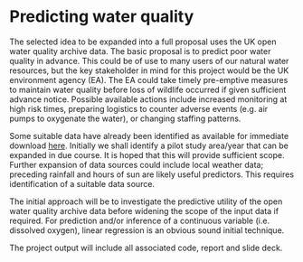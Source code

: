 # Predicting water quality

The selected idea to be expanded into a full proposal uses the UK open water
quality archive data. The basic proposal is to predict poor water quality
in advance. This could be of use to many users of our natural water resources,
but the key stakeholder in mind for this project would be the UK
environment agency (EA). The EA could take timely pre-emptive measures to maintain
water quality before loss of wildlife occurred if given sufficient advance notice.
Possible available actions include increased monitoring at high risk times,
preparing logistics to counter adverse events (e.g. air pumps to oxygenate the
water), or changing staffing patterns.

Some suitable data have already been identified as available for immediate download 
[here](http://environment.data.gov.uk/water-quality/view/download#).
Initially we shall identify a pilot study area/year that can be expanded in
due course. It is hoped that this will provide sufficient scope. Further expansion
of data sources could include local weather data; preceding rainfall and hours of sun 
are likely useful predictors. This requires identification of a suitable data source.

The initial approach will be to investigate the predictive utility of the open
water quality archive data before widening the scope of the input data if required.
For prediction and/or inference of a continuous variable (i.e. dissolved oxygen),
linear regression is an obvious sound initial technique.

The project output will include all associated code, report and slide deck.
